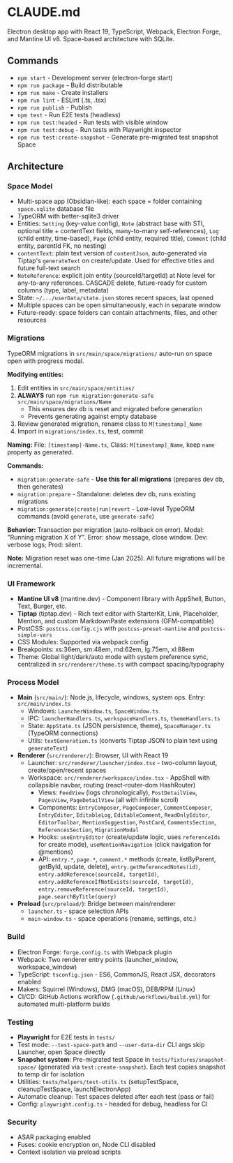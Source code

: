 # CLAUDE.md

Electron desktop app with React 19, TypeScript, Webpack, Electron Forge, and Mantine UI v8. Space-based architecture with SQLite.

## Commands

- `npm start` - Development server (electron-forge start)
- `npm run package` - Build distributable
- `npm run make` - Create installers
- `npm run lint` - ESLint (.ts, .tsx)
- `npm run publish` - Publish
- `npm test` - Run E2E tests (headless)
- `npm run test:headed` - Run tests with visible window
- `npm run test:debug` - Run tests with Playwright inspector
- `npm run test:create-snapshot` - Generate pre-migrated test snapshot Space

## Architecture

### Space Model
- Multi-space app (Obsidian-like): each space = folder containing `space.sqlite` database file
- TypeORM with better-sqlite3 driver
- Entities: `Setting` (key-value config), `Note` (abstract base with STI, optional title + contentText fields, many-to-many self-references), `Log` (child entity, time-based), `Page` (child entity, required title), `Comment` (child entity, parentId FK, no nesting)
- `contentText`: plain text version of `contentJson`, auto-generated via Tiptap's `generateText` on create/update. Used for effective titles and future full-text search
- `NoteReference`: explicit join entity (sourceId/targetId) at Note level for any-to-any references. CASCADE delete, future-ready for custom columns (type, label, metadata)
- State: `~/.../userData/state.json` stores recent spaces, last opened
- Multiple spaces can be open simultaneously, each in separate window
- Future-ready: space folders can contain attachments, files, and other resources

### Migrations
TypeORM migrations in `src/main/space/migrations/` auto-run on space open with progress modal.

**Modifying entities:**
1. Edit entities in `src/main/space/entities/`
2. **ALWAYS** run `npm run migration:generate-safe src/main/space/migrations/Name`
   - This ensures dev db is reset and migrated before generation
   - Prevents generating against empty database
3. Review generated migration, rename class to `M[timestamp]_Name`
4. Import in `migrations/index.ts`, test, commit

**Naming:** File: `[timestamp]-Name.ts`, Class: `M[timestamp]_Name`, keep `name` property as generated.

**Commands:**
- `migration:generate-safe` - **Use this for all migrations** (prepares dev db, then generates)
- `migration:prepare` - Standalone: deletes dev db, runs existing migrations
- `migration:generate|create|run|revert` - Low-level TypeORM commands (avoid `generate`, use `generate-safe`)

**Behavior:** Transaction per migration (auto-rollback on error). Modal: "Running migration X of Y". Error: show message, close window. Dev: verbose logs; Prod: silent.

**Note:** Migration reset was one-time (Jan 2025). All future migrations will be incremental.

### UI Framework
- **Mantine UI v8** (mantine.dev) - Component library with AppShell, Button, Text, Burger, etc.
- **Tiptap** (tiptap.dev) - Rich text editor with StarterKit, Link, Placeholder, Mention, and custom MarkdownPaste extensions (GFM-compatible)
- PostCSS: `postcss.config.cjs` with `postcss-preset-mantine` and `postcss-simple-vars`
- CSS Modules: Supported via webpack config
- Breakpoints: xs:36em, sm:48em, md:62em, lg:75em, xl:88em
- Theme: Global light/dark/auto mode with system preference sync, centralized in `src/renderer/theme.ts` with compact spacing/typography

### Process Model
- **Main** (`src/main/`): Node.js, lifecycle, windows, system ops. Entry: `src/main/index.ts`
  - Windows: `LauncherWindow.ts`, `SpaceWindow.ts`
  - IPC: `launcherHandlers.ts`, `workspaceHandlers.ts`, `themeHandlers.ts`
  - State: `AppState.ts` (JSON persistence, theme), `SpaceManager.ts` (TypeORM connections)
  - Utils: `textGeneration.ts` (converts Tiptap JSON to plain text using `generateText`)
- **Renderer** (`src/renderer/`): Browser, UI with React 19
  - Launcher: `src/renderer/launcher/index.tsx` - two-column layout, create/open/recent spaces
  - Workspace: `src/renderer/workspace/index.tsx` - AppShell with collapsible navbar, routing (react-router-dom HashRouter)
    - Views: `FeedView` (logs chronologically), `PostDetailView`, `PagesView`, `PageDetailView` (all with infinite scroll)
    - Components: `EntryComposer`, `PageComposer`, `CommentComposer`, `EntryEditor`, `EditableLog`, `EditableComment`, `ReadOnlyEditor`, `EditorToolbar`, `MentionSuggestion`, `PostCard`, `CommentsSection`, `ReferencesSection`, `MigrationModal`
    - Hooks: `useEntryEditor` (create/update logic, uses `referenceIds` for create mode), `useMentionNavigation` (click navigation for @mentions)
    - API: `entry.*`, `page.*`, `comment.*` methods (create, listByParent, getById, update, delete), `entry.getReferencedNotes(id)`, `entry.addReference(sourceId, targetId)`, `entry.addReferenceIfNotExists(sourceId, targetId)`, `entry.removeReference(sourceId, targetId)`, `page.searchByTitle(query)`
- **Preload** (`src/preload/`): Bridge between main/renderer
  - `launcher.ts` - space selection APIs
  - `main-window.ts` - space operations (rename, settings, etc.)

### Build
- Electron Forge: `forge.config.ts` with Webpack plugin
- Webpack: Two renderer entry points (launcher_window, workspace_window)
- TypeScript: `tsconfig.json` - ES6, CommonJS, React JSX, decorators enabled
- Makers: Squirrel (Windows), DMG (macOS), DEB/RPM (Linux)
- CI/CD: GitHub Actions workflow (`.github/workflows/build.yml`) for automated multi-platform builds

### Testing
- **Playwright** for E2E tests in `tests/`
- Test mode: `--test-space-path` and `--user-data-dir` CLI args skip Launcher, open Space directly
- **Snapshot system**: Pre-migrated test Space in `tests/fixtures/snapshot-space/` (generated via `test:create-snapshot`). Each test copies snapshot to temp dir for isolation
- Utilities: `tests/helpers/test-utils.ts` (setupTestSpace, cleanupTestSpace, launchElectronApp)
- Automatic cleanup: Test spaces deleted after each test (pass or fail)
- Config: `playwright.config.ts` - headed for debug, headless for CI

### Security
- ASAR packaging enabled
- Fuses: cookie encryption on, Node CLI disabled
- Context isolation via preload scripts

